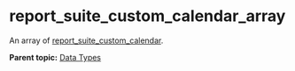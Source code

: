 # report_suite_custom_calendar_array

An array of [report_suite_custom_calendar](r_report_suite_custom_calendar.md#).

**Parent topic:** [Data Types](../data_types/c_datatypes.md)

